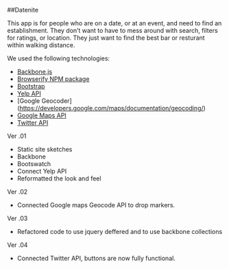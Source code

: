 ##Datenite

This app is for people who are on a date, or at an event, and need to find an establishment.  They don’t want to have to mess around with search, filters for ratings, or location. They just want to find the best bar or resturant within walking distance.

We used the following technologies:

* [Backbone.js](https://backbonejs.org) 
* [Browserify NPM package](http://browserify.org/)
* [Bootstrap](https://getbootstrap.com)
* [Yelp API](http://www.yelp.com/developers/documentation)
* [Google Geocoder] (https://developers.google.com/maps/documentation/geocoding/)
* [Google Maps API](https://developers.google.com/maps/) 
* [Twitter API](https://dev.twitter.com/)

Ver .01 
* Static site sketches
* Backbone
* Bootswatch
* Connect Yelp API
* Reformatted the look and feel

Ver .02 
* Connected Google maps Geocode API to drop markers.

Ver .03
* Refactored code to use jquery deffered and to use backbone collections

Ver .04
* Connected Twitter API, buttons are now fully functional.  




